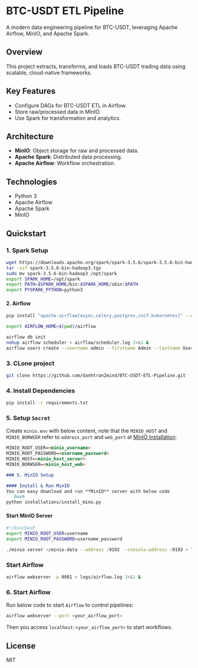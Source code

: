 # BTC-USDT ETL Pipeline

A modern data engineering pipeline for BTC-USDT, leveraging Apache Airflow, MinIO, and Apache Spark.

## Overview

This project extracts, transforms, and loads BTC-USDT trading data using scalable, cloud-native frameworks.

## Key Features

- Configure DAGs for BTC-USDT ETL in Airflow.
- Store raw/processed data in MinIO.
- Use Spark for transformation and analytics.


## Architecture

- **MinIO**: Object storage for raw and processed data.
- **Apache Spark**: Distributed data processing.
- **Apache Airflow**: Workflow orchestration.

## Technologies

- Python 3
- Apache Airflow
- Apache Spark
- MinIO

## Quickstart

### 1. Spark Setup

```bash
wget https://downloads.apache.org/spark/spark-3.5.6/spark-3.5.6-bin-hadoop3.tgz
tar -xzf spark-3.5.6-bin-hadoop3.tgz
sudo mv spark-3.5.6-bin-hadoop3 /opt/spark
export SPARK_HOME=/opt/spark
export PATH=$SPARK_HOME/bin:$SPARK_HOME/sbin:$PATH
export PYSPARK_PYTHON=python3
```

#### 2. Airflow

```bash
pip install "apache-airflow[async,celery,postgres,cncf.kubernetes]" --constraint "https://raw.githubusercontent.com/apache/airflow/constraints-2.9.3/constraints-3.12.txt"
```

```bash
export AIRFLOW_HOME=$(pwd)/airflow
```
```bash
airflow db init
nohup airflow scheduler > airflow/scheduler.log 2>&1 &
airflow users create --username admin --firstname Admin --lastname User --role Admin --email admin@example.com --password admin
```

### 3. CLone project


```bash
git clone https://github.com/danhtran2mind/BTC-USDT-ETL-Pipeline.git
```


### 4. Install Dependencies

```bash
pip install -r requirements.txt
```
### 5. Setup `Secret`

Create `minio.env` with below content, note that the `MINIO_HOST` and `MINIO_BORWSER` refer to `address_port` and `web_port` at [MinIO Installation](#install--run-minio):
```markdown
MINIO_ROOT_USER=<minio_username>
MINIO_ROOT_PASSWORD=<username_password>
MINIO_HOST=<minio_host_server>
MINIO_BORWSER=<minio_host_web>

### 5. MinIO Setup

#### Install & Run MinIO
You can easy download and run **MinIO** server with below code
```bash
python installations/install_mino.py
```

#### Start MinIO Server

```bash
#!/bin/bash
export MINIO_ROOT_USER=username
export MINIO_ROOT_PASSWORD=username_password
```
```bash
./minio server ~/minio-data --address :9192 --console-address :9193 > logs/minio_server.log 2>&1 &
```

### Start Airflow
```bash
airflow webserver -p 8081 > logs/airflow.log 2>&1 &
```



### 6. Start Airflow

Run below code to start `Airflow` to control pipelines:
```bash
airflow webserver --port <your_airflow_port>
```
Then you access `localhost:<your_airflow_port>` to start workflows.

## License

MIT